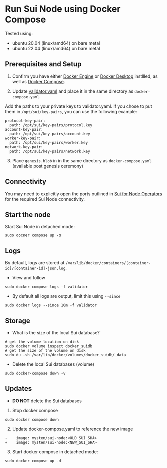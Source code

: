 # Run Sui Node using Docker Compose

Tested using:
- ubuntu 20.04 (linux/amd64) on bare metal
- ubuntu 22.04 (linux/amd64) on bare metal

## Prerequisites and Setup

1. Confirm you have either [Docker Engine](https://docs.docker.com/engine/install/) or [Docker Desktop](https://docs.docker.com/desktop/install/linux-install/) instllled, as well as [Docker Compose](https://github.com/docker/compose#linux).

2. Update [validator.yaml](../config/validator.yaml) and place it in the same directory as `docker-compose.yaml`.

Add the paths to your private keys to validator.yaml. If you chose to put them in `/opt/sui/key-pairs`, you can use the following example: 

```
protocol-key-pair:
  path: /opt/sui/key-pairs/protocol.key
account-key-pair: 
  path: /opt/sui/key-pairs/account.key
worker-key-pair: 
  path: /opt/sui/key-pairs/worker.key
network-key-pair: 
  path: /opt/sui/key-pairs/network.key
```

3. Place `genesis.blob` in in the same directory as `docker-compose.yaml`. (available post genesis ceremony)

## Connectivity

You may need to explicitly open the ports outlined in [Sui for Node Operators](../sui_for_node_operators.md#connectivity) for the required Sui Node connectivity.

## Start the node

Start Sui Node in detached mode:

`sudo docker compose up -d`

## Logs

By default, logs are stored at `/var/lib/docker/containers/[container-id]/[container-id]-json.log`.

- View and follow

```shell
sudo docker compose logs -f validator
```

- By default all logs are output, limit this using `--since`

```shell
sudo docker logs --since 10m -f validator
```

## Storage

- What is the size of the local Sui database?

```shell
# get the volume location on disk
sudo docker volume inspect docker_suidb
# get the size of the volume on disk
sudo du -sh /var/lib/docker/volumes/docker_suidb/_data
```

- Delete the local Sui databases (volume)

```shell
sudo docker-compose down -v
```

## Updates

- **DO NOT** delete the Sui databases

1. Stop docker compose

```shell
sudo docker compose down
```

2. Update docker-compose.yaml to reference the new image

```
-    image: mysten/sui-node:<OLD_SUI_SHA>
+    image: mysten/sui-node:<NEW_SUI_SHA>
```

3. Start docker compose in detached mode:

```shell
sudo docker compose up -d
```
